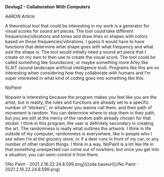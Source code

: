 ##

**Devlog2 - Collaboration With Computers**

_AARON Article_

A theoretical tool that could be interesting in my work is a generator for visual scores for sound art pieces. The tool could take different frequencies/vibrations and tones and draw lines or shapes with colors based on those frequencies/vibrations. I guess it would have to have functions that determine what shape goes with what frequency and what size the shape is. The tool would initially need a sound art piece that I create on my own to then use to create the visual score.  The tool could be called something like Soundscore, or maybe something more AI’ey like SLAIT (sound landscape artificial intelligence tool). Programs like this are so interesting when considering how they collaborate with humans and I’m super interested in what kind of coding goes into something like this.



_NoPaint_
  
Nopaint is interesting because the program makes you feel like you are the artist, but in reality, the rules and functions are already set to a specific number of “stickers”, or whatever you wanna call them, and their path of movement is random. You can determine where to stop them in their path, but you are still at the mercy of the random path already chosen for that sticker. I think in this program, the user is definitely secondary in creating the art. The randomness is really what outlines the artwork. I think in life outside of my computer, randomness is everywhere, like in people who I see when I’m at the grocery store, or if a deer runs in front of my car, or any number of other random things. I think in a way, NoPaint is a lot like life in that something unexpected can come out of nowhere, but once you get into a situation, you can semi-control it from there. 

![No Paint - 2021.2.16.22.24.8.599.png]({{site.baseurl}}/No Paint - 2021.2.16.22.24.8.599.png)
